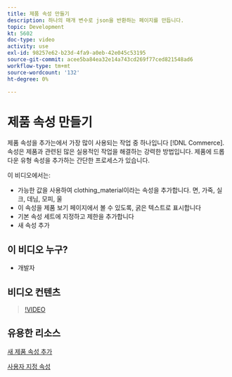 ```yaml
---
title: 제품 속성 만들기
description: 하나의 매개 변수로 json을 반환하는 페이지를 만듭니다.
topic: Development
kt: 5602
doc-type: video
activity: use
exl-id: 98257e62-b23d-4fa9-a0eb-42e045c53195
source-git-commit: acee5ba84ea32e14a743cd269f77ced821548ad6
workflow-type: tm+mt
source-wordcount: '132'
ht-degree: 0%

---
```


# 제품 속성 만들기

제품 속성을 추가는에서 가장 많이 사용되는 작업 중 하나입니다 [!DNL Commerce]. 속성은 제품과 관련된 많은 실용적인 작업을 해결하는 강력한 방법입니다. 제품에 드롭다운 유형 속성을 추가하는 간단한 프로세스가 있습니다.

이 비디오에서는:

- 가능한 값을 사용하여 clothing_material이라는 속성을 추가합니다. 면, 가죽, 실크, 데님, 모피, 울
- 이 속성을 제품 보기 페이지에서 볼 수 있도록, 굵은 텍스트로 표시합니다
- 기본 속성 세트에 지정하고 제한을 추가합니다
- 새 속성 추가

## 이 비디오 누구?

- 개발자

## 비디오 컨텐츠

>[!VIDEO](https://video.tv.adobe.com/v/35789?quality=12&learn=on)

## 유용한 리소스

[새 제품 속성 추가](https://devdocs.magento.com/videos/fundamentals/add-new-product-attribute/)

[사용자 지정 속성](https://devdocs.magento.com/guides/v2.4/howdoi/custom-attributes/introduction.html)
